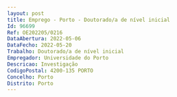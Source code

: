 ```yaml
--- 
layout: post
title: Emprego - Porto - Doutorado/a de nível inicial
Id: 96699
Ref: OE202205/0216
DataAbertura: 2022-05-06
DataFecho: 2022-05-20
Trabalho: Doutorado/a de nível inicial
Empregador: Universidade do Porto
Descricao: Investigação
CodigoPostal: 4200-135 PORTO
Concelho: Porto
Distrito: Porto
--- 
```

